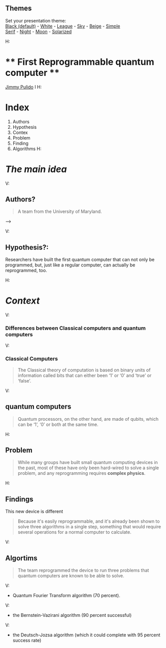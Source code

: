 <section id="themes">
	<h2>Themes</h2>
		<p>
			Set your presentation theme: <br>
			<!-- Hacks to swap themes after the page has loaded. Not flexible and only intended for the reveal.js demo deck. -->
			<a href="#" onclick="document.getElementById('theme').setAttribute('href','css/theme/black.css'); return false;">Black (default)</a> -
			<a href="#" onclick="document.getElementById('theme').setAttribute('href','css/theme/white.css'); return false;">White</a> -
			<a href="#" onclick="document.getElementById('theme').setAttribute('href','css/theme/league.css'); return false;">League</a> -
			<a href="#" onclick="document.getElementById('theme').setAttribute('href','css/theme/sky.css'); return false;">Sky</a> -
			<a href="#" onclick="document.getElementById('theme').setAttribute('href','css/theme/beige.css'); return false;">Beige</a> -
			<a href="#" onclick="document.getElementById('theme').setAttribute('href','css/theme/simple.css'); return false;">Simple</a> <br>
			<a href="#" onclick="document.getElementById('theme').setAttribute('href','css/theme/serif.css'); return false;">Serif</a> -
			<a href="#" onclick="document.getElementById('theme').setAttribute('href','css/theme/night.css'); return false;">Night</a> -
			<a href="#" onclick="document.getElementById('theme').setAttribute('href','css/theme/moon.css'); return false;">Moon</a> -
			<a href="#" onclick="document.getElementById('theme').setAttribute('href','css/theme/solarized.css'); return false;">Solarized</a>
		</p>
</section>

H:

# **  First Reprogrammable quantum computer ** 

[Jimmy Pulido](https://github.com/jiapulidoar)
I
H:

# Index

<!-- .slide: data-background="#7E2121" --> 
 1. Authors <!-- .element: class="fragment" data-fragment-index="1"-->
 1. Hypothesis <!-- .element: class="fragment" data-fragment-index="2"-->
 1. Contex <!-- .element: class="fragment" data-fragment-index="3"-->
 1. Problem <!-- .element: class="fragment" data-fragment-index="4"-->
 1. Finding <!-- .element: class="fragment" data-fragment-index="5"-->
  1. Algorithms <!-- .element: class="fragment" data-fragment-index="5"-->
H:

# *The main idea*
<!-- .slide: data-background="#005050" -->
V:
 
 ## Authors?
  
  >A team from the University of Maryland.   
  <!--*Do you wanna play it?* <!-- .element: class="fragment" data-fragment-index="2"--> -->
V:
## Hypothesis?:

Researchers have built the first quantum computer that can not only be programmed, but, just like a regular computer, can actually be reprogrammed, too.
<!-- .element: class="fragment" data-fragment-index="1"-->


H:
# *Context*

V:
### Differences between Classical computers and quantum computers 


V: 
### Classical Computers
  > The Classical theory of computation is based on binary units of information called bits that can either been ‘1’ or ‘0’ and ‘true’ or ‘false’. 

V:
## quantum computers 
> Quantum processors, on the other hand, are made of qubits, which can be ‘1’, ‘0’ or both at the same time. 



H:
## Problem 
<!-- .slide: data-background="#7E2121"  -->
>While many groups have built small quantum computing devices in the past,
>most of these have only been hard-wired to solve a single problem, and any reprogramming requires **complex physics**.  

H:
## Findings
This new device is different
 >Because it's easily reprogrammable, and it's already been shown to solve three algorithms in a single step, something that would require several operations for a normal computer to calculate.

V:
## Algortims
>The team reprogrammed the device to run three problems that quantum computers are known to be able to solve.

V:
* Quantum Fourier Transform algorithm (70 percent).

V:
* the Bernstein-Vazirani algorithm (90 percent successful)

V:
*  the Deutsch-Jozsa algorithm (which it could complete with 95 percent success rate)

  


